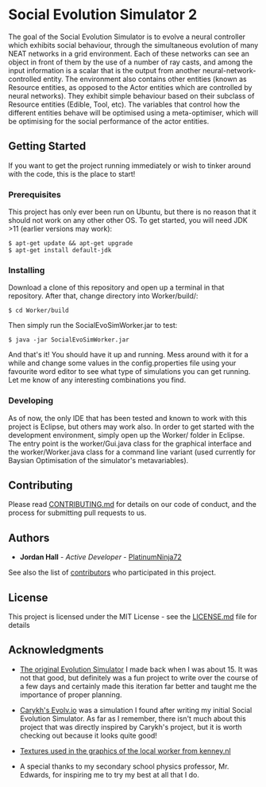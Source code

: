 ﻿# Social Evolution Simulator 2
The goal of the Social Evolution Simulator is to evolve a neural controller which exhibits social behaviour, through the simultaneous evolution of many NEAT networks in a grid environment. Each of these networks can see an object in front of them by the use of a number of ray casts, and among the input information is a scalar that is the output from another neural-network-controlled entity. The environment also contains other entities (known as Resource entities, as opposed to the Actor entities which are controlled by neural networks). They exhibit simple behaviour based on their subclass of Resource entities (Edible, Tool, etc). The variables that control how the different entities behave will be optimised using a meta-optimiser, which will be optimising for the social performance of the actor entities.

## Getting Started
If you want to get the project running immediately or wish to tinker around with the code, this is the place to start!
### Prerequisites
This project has only ever been run on Ubuntu, but there is no reason that it should not work on any other other OS.
To get started, you will need JDK >11 (earlier versions may work):

    $ apt-get update && apt-get upgrade
    $ apt-get install default-jdk

### Installing
Download a clone of this repository and open up a terminal in that repository.
After that, change directory into Worker/build/:

    $ cd Worker/build
Then simply run the SocialEvoSimWorker.jar to test:

    $ java -jar SocialEvoSimWorker.jar
And that's it! You should have it up and running. Mess around with it for a while and change some values in the config.properties file using your favourite word editor to see what type of simulations you can get running. Let me know of any interesting combinations you find.
### Developing
As of now, the only IDE that has been tested and known to work with this project is Eclipse, but others may work also. In order to get started with the development environment, simply open up the Worker/ folder in Eclipse. The entry point is the worker/Gui.java class for the graphical interface and the worker/Worker.java class for a command line variant (used currently for Baysian Optimisation of the simulator's metavariables).

## Contributing
Please read [CONTRIBUTING.md](https://gist.github.com/PurpleBooth/b24679402957c63ec426) for details on our code of conduct, and the process for submitting pull requests to us.
## Authors

* **Jordan Hall** - *Active Developer* - [PlatinumNinja72](https://github.com/PlatinumNinja72)

See also the list of [contributors](https://github.com/PlatinumNinja72/social-evolution-simulator-2/contributors) who participated in this project.

## License
This project is licensed under the MIT License - see the [LICENSE.md](https://gist.github.com/PurpleBooth/LICENSE.md) file for details

## Acknowledgments
* [The original Evolution Simulator](https://github.com/PlatinumNinja72/SocialEvolutionSimulator) I made back when I was about 15. It was not that good, but definitely was a fun project to write over the course of a few days and certainly made this iteration far better and taught me the importance of proper planning. 

* [Carykh's Evolv.io](https://www.youtube.com/watch?v=C9tWr1WUTuI&list=PLrUdxfaFpuuK0rj55Rhc187Tn9vvxck7t&index=11) was a simulation I found after writing my initial Social Evolution Simulator. As far as I remember, there isn't much about this project that was directly inspired by Carykh's project, but it is worth checking out because it looks quite good!
* [Textures used in the graphics of the local worker from kenney.nl](https://www.kenney.nl/assets)
* A special thanks to my secondary school physics professor, Mr. Edwards, for inspiring me to try my best at all that I do.
